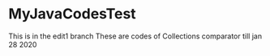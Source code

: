 # MyJavaCodesTest
This is in the edit1 branch
These are codes of Collections comparator till jan 28 2020
